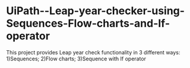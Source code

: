 # UiPath--Leap-year-checker-using-Sequences-Flow-charts-and-If-operator
This project provides Leap year check functionality in 3 different ways: 1)Sequences; 2)Flow charts; 3)Sequence with If operator
